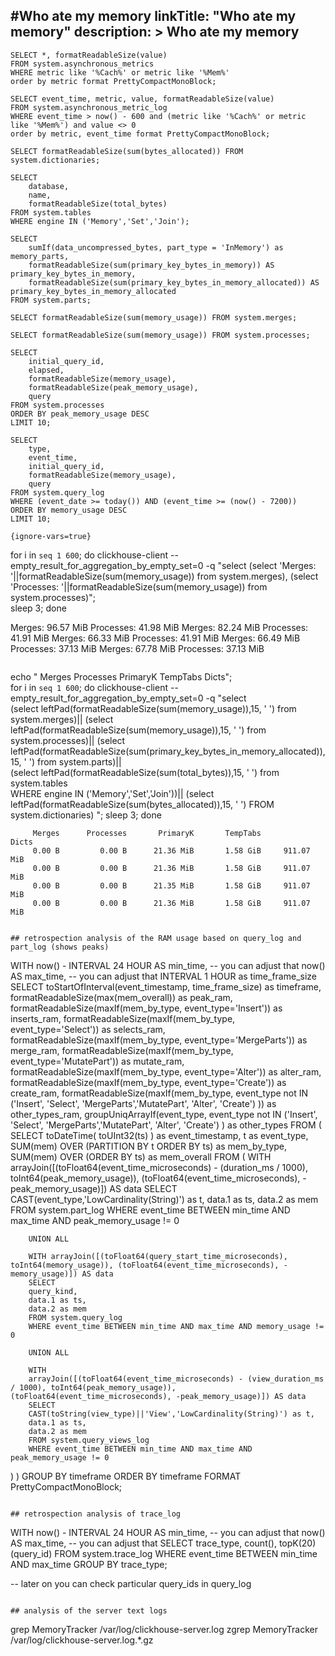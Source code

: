 #Who ate my memory
linkTitle: "Who ate my memory"
description: >
    Who ate my memory
---
```
SELECT *, formatReadableSize(value) 
FROM system.asynchronous_metrics 
WHERE metric like '%Cach%' or metric like '%Mem%' 
order by metric format PrettyCompactMonoBlock;

SELECT event_time, metric, value, formatReadableSize(value) 
FROM system.asynchronous_metric_log 
WHERE event_time > now() - 600 and (metric like '%Cach%' or metric like '%Mem%') and value <> 0 
order by metric, event_time format PrettyCompactMonoBlock;

SELECT formatReadableSize(sum(bytes_allocated)) FROM system.dictionaries;

SELECT
    database,
    name,
    formatReadableSize(total_bytes)
FROM system.tables
WHERE engine IN ('Memory','Set','Join');

SELECT
    sumIf(data_uncompressed_bytes, part_type = 'InMemory') as memory_parts,
    formatReadableSize(sum(primary_key_bytes_in_memory)) AS primary_key_bytes_in_memory,
    formatReadableSize(sum(primary_key_bytes_in_memory_allocated)) AS primary_key_bytes_in_memory_allocated
FROM system.parts;

SELECT formatReadableSize(sum(memory_usage)) FROM system.merges;

SELECT formatReadableSize(sum(memory_usage)) FROM system.processes;

SELECT
    initial_query_id,
    elapsed,
    formatReadableSize(memory_usage),
    formatReadableSize(peak_memory_usage),
    query
FROM system.processes
ORDER BY peak_memory_usage DESC
LIMIT 10;

SELECT
    type,
    event_time,
    initial_query_id,
    formatReadableSize(memory_usage),
    query
FROM system.query_log
WHERE (event_date >= today()) AND (event_time >= (now() - 7200))
ORDER BY memory_usage DESC
LIMIT 10;

```
```
{ignore-vars=true}
```
for i in `seq 1 600`; do clickhouse-client --empty_result_for_aggregation_by_empty_set=0 -q "select (select 'Merges: \
'||formatReadableSize(sum(memory_usage)) from system.merges), (select \
'Processes: '||formatReadableSize(sum(memory_usage)) from system.processes)";\
sleep 3;  done 

Merges: 96.57 MiB	Processes: 41.98 MiB
Merges: 82.24 MiB	Processes: 41.91 MiB
Merges: 66.33 MiB	Processes: 41.91 MiB
Merges: 66.49 MiB	Processes: 37.13 MiB
Merges: 67.78 MiB	Processes: 37.13 MiB
```

```
echo "         Merges      Processes       PrimaryK       TempTabs          Dicts"; \
for i in `seq 1 600`; do clickhouse-client --empty_result_for_aggregation_by_empty_set=0  -q "select \
(select leftPad(formatReadableSize(sum(memory_usage)),15, ' ') from system.merges)||
(select leftPad(formatReadableSize(sum(memory_usage)),15, ' ') from system.processes)||
(select leftPad(formatReadableSize(sum(primary_key_bytes_in_memory_allocated)),15, ' ') from system.parts)|| \
(select leftPad(formatReadableSize(sum(total_bytes)),15, ' ') from system.tables \
 WHERE engine IN ('Memory','Set','Join'))||
(select leftPad(formatReadableSize(sum(bytes_allocated)),15, ' ') FROM system.dictionaries)
"; sleep 3;  done 

         Merges      Processes       PrimaryK       TempTabs          Dicts
         0.00 B         0.00 B      21.36 MiB       1.58 GiB     911.07 MiB
         0.00 B         0.00 B      21.36 MiB       1.58 GiB     911.07 MiB
         0.00 B         0.00 B      21.35 MiB       1.58 GiB     911.07 MiB
         0.00 B         0.00 B      21.36 MiB       1.58 GiB     911.07 MiB

```

## retrospection analysis of the RAM usage based on query_log and part_log (shows peaks)

```
WITH 
    now() - INTERVAL 24 HOUR AS min_time,  -- you can adjust that
    now() AS max_time,   -- you can adjust that
    INTERVAL 1 HOUR as time_frame_size
SELECT 
    toStartOfInterval(event_timestamp, time_frame_size) as timeframe,
    formatReadableSize(max(mem_overall)) as peak_ram,
    formatReadableSize(maxIf(mem_by_type, event_type='Insert'))     as inserts_ram,
    formatReadableSize(maxIf(mem_by_type, event_type='Select'))     as selects_ram,
    formatReadableSize(maxIf(mem_by_type, event_type='MergeParts')) as merge_ram,
    formatReadableSize(maxIf(mem_by_type, event_type='MutatePart')) as mutate_ram,
    formatReadableSize(maxIf(mem_by_type, event_type='Alter'))      as alter_ram,
    formatReadableSize(maxIf(mem_by_type, event_type='Create'))     as create_ram,
    formatReadableSize(maxIf(mem_by_type, event_type not IN ('Insert', 'Select', 'MergeParts','MutatePart', 'Alter', 'Create') )) as other_types_ram,
    groupUniqArrayIf(event_type, event_type not IN ('Insert', 'Select', 'MergeParts','MutatePart', 'Alter', 'Create') ) as other_types
FROM (
    SELECT 
        toDateTime( toUInt32(ts) ) as event_timestamp,
        t as event_type,
        SUM(mem) OVER (PARTITION BY t ORDER BY ts) as mem_by_type,
        SUM(mem) OVER (ORDER BY ts) as mem_overall
    FROM 
    (
        WITH arrayJoin([(toFloat64(event_time_microseconds) - (duration_ms / 1000), toInt64(peak_memory_usage)), (toFloat64(event_time_microseconds), -peak_memory_usage)]) AS data
        SELECT
        CAST(event_type,'LowCardinality(String)') as t,
        data.1 as ts,
        data.2 as mem
        FROM system.part_log
        WHERE event_time BETWEEN min_time AND max_time AND peak_memory_usage != 0

        UNION ALL 

        WITH arrayJoin([(toFloat64(query_start_time_microseconds), toInt64(memory_usage)), (toFloat64(event_time_microseconds), -memory_usage)]) AS data
        SELECT 
        query_kind,
        data.1 as ts,
        data.2 as mem
        FROM system.query_log
        WHERE event_time BETWEEN min_time AND max_time AND memory_usage != 0

        UNION ALL 

        WITH 
        arrayJoin([(toFloat64(event_time_microseconds) - (view_duration_ms / 1000), toInt64(peak_memory_usage)), (toFloat64(event_time_microseconds), -peak_memory_usage)]) AS data
        SELECT
        CAST(toString(view_type)||'View','LowCardinality(String)') as t,
        data.1 as ts,
        data.2 as mem
        FROM system.query_views_log
        WHERE event_time BETWEEN min_time AND max_time AND peak_memory_usage != 0
)
)
GROUP BY timeframe
ORDER BY timeframe
FORMAT PrettyCompactMonoBlock;
```

## retrospection analysis of trace_log

```
WITH 
    now() - INTERVAL 24 HOUR AS min_time,  -- you can adjust that
    now() AS max_time,   -- you can adjust that
SELECT
    trace_type,
    count(),
    topK(20)(query_id)
FROM system.trace_log
WHERE event_time BETWEEN min_time AND max_time
GROUP BY trace_type;

-- later on you can check particular query_ids in query_log
```

## analysis of the server text logs 

```
grep MemoryTracker /var/log/clickhouse-server.log
zgrep MemoryTracker /var/log/clickhouse-server.log.*.gz
```
